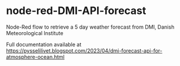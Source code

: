 # node-red-DMI-API-forecast
Node-Red flow to retrieve a 5 day weather forecast from DMI, Danish Meteorological Institute

Full documentation available at https://pysselilivet.blogspot.com/2023/04/dmi-forecast-api-for-atmosphere-ocean.html
